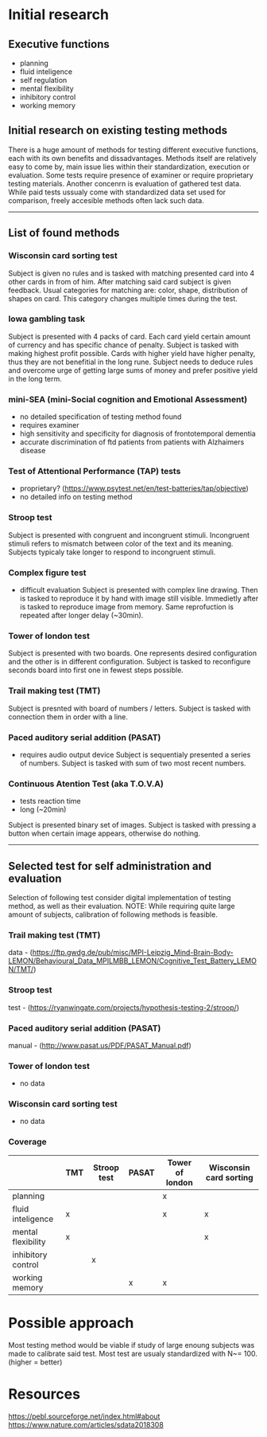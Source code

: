 # Initial research
## Executive functions
- planning
- fluid inteligence
- self regulation
- mental flexibility
- inhibitory control
- working memory

## Initial research on existing testing methods
There is a huge amount of methods for testing different executive functions, each with its own benefits and dissadvantages. 
Methods itself are relatively easy to come by, main issue lies within their standardization, execution or evaluation. 
Some tests require presence of examiner or require proprietary testing materials. Another concenrn is evaluation of gathered test data. While paid tests ussualy come with standardized data set used for comparison, freely accesible methods often lack such data. 

---

## List of found methods
### Wisconsin card sorting test
Subject is given no rules and is tasked with matching presented card into 4 other cards in from of him. After matching said card subject is given feedback. Usual categories for matching are: color, shape, distribution of shapes on card. This category changes multiple times during the test.

### Iowa gambling task
Subject is presented with 4 packs of card. Each card yield certain amount of currency and has specific chance of penalty. Subject is tasked with making highest profit possible. Cards with higher yield have higher penalty, thus they are not benefitial in the long rune. Subject needs to deduce rules and overcome urge of getting large sums of money and prefer positive yield in the long term.

### mini-SEA (mini-Social cognition and Emotional Assessment)
- no detailed specification of testing method found
- requires examiner
- high sensitivity and specificity for diagnosis of frontotemporal dementia
- accurate discrimination of ftd patients from patients with Alzhaimers disease

### Test of Attentional Performance (TAP) tests
- proprietary? (https://www.psytest.net/en/test-batteries/tap/objective)
- no detailed info on testing method

### Stroop test
Subject is presented with congruent and incongruent stimuli. Incongruent stimuli refers to mismatch between color of the text and its meaning. Subjects typicaly take longer to respond to incongruent stimuli.

### Complex figure test
- difficult evaluation
Subject is presented with complex line drawing. Then is tasked to reproduce it by hand with image still visible. Immedietly after is tasked to reproduce image from memory. Same reprofuction is repeated after longer delay (~30min).

### Tower of london test
Subject is presented with two boards. One represents desired configuration and the other is in different configuration. Subject is tasked to reconfigure seconds board into first one in fewest steps possible.

### Trail making test (TMT)
Subject is presnted with board of numbers / letters. Subject is tasked with connection them in order with a line.

### Paced auditory serial addition (PASAT)
- requires audio output device
Subject is sequentialy presented a series of numbers. Subject is tasked with sum of two most recent numbers. 

### Continuous Atention Test (aka T.O.V.A)
- tests reaction time
- long (~20min)

Subject is presented binary set of images. Subject is tasked with pressing a button when certain image appears, otherwise do nothing.

---

## Selected test for self administration and evaluation
Selection of following test consider digital implementation of testing method, as well as their evaluation.
NOTE: While requiring quite large amount of subjects, calibration of following methods is feasible.

### Trail making test (TMT)
data - (https://ftp.gwdg.de/pub/misc/MPI-Leipzig_Mind-Brain-Body-LEMON/Behavioural_Data_MPILMBB_LEMON/Cognitive_Test_Battery_LEMON/TMT/)

### Stroop test
test - (https://ryanwingate.com/projects/hypothesis-testing-2/stroop/)

### Paced auditory serial addition (PASAT)
manual - (http://www.pasat.us/PDF/PASAT_Manual.pdf)

### Tower of london test
- no data 

### Wisconsin card sorting test
- no data

### Coverage

|                   | TMT   | Stroop test   | PASAT | Tower of london   | Wisconsin card sorting    |
| ---               | ---   | ---           | ---   | ---               | ---                       |
|planning           |       |               |       |x                  |                           | 
|fluid inteligence  |x      |               |       |x                  |x                          |
|mental flexibility |x      |               |       |                   |x                          |
|inhibitory control |       |x              |       |                   |                           |
|working memory     |       |               |x      |x                  |                           |

# Possible approach
Most testing method would be viable if study of large enoung subjects was made to calibrate said test. 
Most test are usualy standardized with N~= 100. (higher = better)

# Resources
https://pebl.sourceforge.net/index.html#about 
https://www.nature.com/articles/sdata2018308